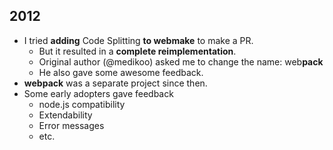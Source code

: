 ## 2012

* I tried **adding** Code Splitting **to webmake** to make a PR.
  * But it resulted in a **complete reimplementation**.
  * Original author (@medikoo) asked me to change the name: web**pack**
  * He also gave some awesome feedback.
* **webpack** was a separate project since then.
* Some early adopters gave feedback
  * node.js compatibility
  * Extendability
  * Error messages
  * etc.